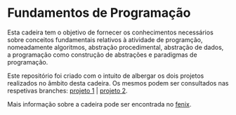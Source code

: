# Fundamentos de Programação

Esta cadeira tem o objetivo de fornecer os conhecimentos necessários
sobre conceitos fundamentais relativos à atividade de programção,
nomeadamente algoritmos, abstração procedimental, abstração de dados,
a programação como construção de abstrações e paradigmas de
programação.

Este repositório foi criado com o intuito de albergar os dois projetos
realizados no âmbito desta cadeira. Os mesmos podem ser consultados
nas respetivas branches: [projeto 1](https://github.com/fabiogvdneto/ist-fp-2020/tree/1st-project) | [projeto 2](https://github.com/fabiogvdneto/ist-fp-2020/tree/2nd-project).

Mais informação sobre a cadeira pode ser encontrada no [fenix](https://fenix.tecnico.ulisboa.pt/disciplinas/FProg3/2021-2022/1-semestre/pagina-inicial).
